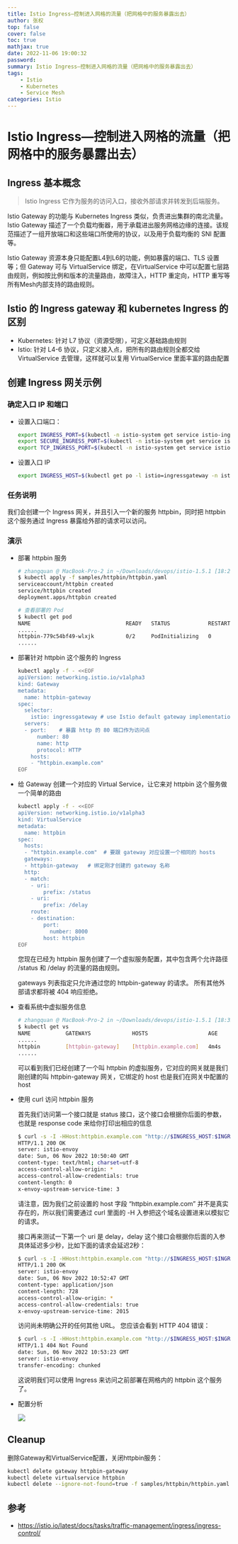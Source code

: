 ```yaml
---
title: Istio Ingress—控制进入网格的流量（把网格中的服务暴露出去）
author: 张权
top: false
cover: false
toc: true
mathjax: true
date: 2022-11-06 19:00:32
password:
summary: Istio Ingress—控制进入网格的流量（把网格中的服务暴露出去）
tags:
	- Istio
	- Kubernetes
	- Service Mesh
categories: Istio
---
```


# Istio Ingress—控制进入网格的流量（把网格中的服务暴露出去）

## Ingress 基本概念

> Istio Ingress 它作为服务的访问入口，接收外部请求并转发到后端服务。

Istio Gateway 的功能与 Kubernetes Ingress 类似，负责进出集群的南北流量。Istio Gateway 描述了一个负载均衡器，用于承载进出服务网格边缘的连接。该规范描述了一组开放端口和这些端口所使用的协议，以及用于负载均衡的 SNI 配置等。

Istio Gateway 资源本身只能配置L4到L6的功能，例如暴露的端口、TLS 设置等；但 Gateway 可与 VirtualService 绑定，在VirtualService 中可以配置七层路由规则，例如按比例和版本的流量路由，故障注入，HTTP 重定向，HTTP 重写等所有Mesh内部支持的路由规则。

## Istio 的 Ingress gateway 和 kubernetes Ingress 的区别

* Kubernetes: 针对 L7 协议（资源受限），可定义基础路由规则
* Istio: 针对 L4-6 协议，只定义接入点，把所有的路由规则全都交给 VirtualService 去管理，这样就可以复用 VirtualService 里面丰富的路由配置

## 创建 Ingress 网关示例

### 确定入口 IP 和端口

* 设置入口端口：

  ```bash
  export INGRESS_PORT=$(kubectl -n istio-system get service istio-ingressgateway -o jsonpath='{.spec.ports[?(@.name=="http2")].nodePort}')
  export SECURE_INGRESS_PORT=$(kubectl -n istio-system get service istio-ingressgateway -o jsonpath='{.spec.ports[?(@.name=="https")].nodePort}')
  export TCP_INGRESS_PORT=$(kubectl -n istio-system get service istio-ingressgateway -o jsonpath='{.spec.ports[?(@.name=="tcp")].nodePort}')
  ```

* 设置入口 IP

  ```bash
  export INGRESS_HOST=$(kubectl get po -l istio=ingressgateway -n istio-system -o jsonpath='{.items[0].status.hostIP}')
  
  ```

### 任务说明

我们会创建一个 Ingress 网关，并且引入一个新的服务 httpbin，同时把 httpbin 这个服务通过 Ingress 暴露给外部的请求可以访问。

### 演示

* 部署 httpbin 服务

  ```bash
  # zhangquan @ MacBook-Pro-2 in ~/Downloads/devops/istio-1.5.1 [18:20:24] 
  $ kubectl apply -f samples/httpbin/httpbin.yaml
  serviceaccount/httpbin created
  service/httpbin created
  deployment.apps/httpbin created
  
  # 查看部署的 Pod
  $ kubectl get pod
  NAME                              READY   STATUS            RESTARTS   AGE
  ......
  httpbin-779c54bf49-wlxjk          0/2     PodInitializing   0          85s
  ......
  ```

* 部署针对 httpbin 这个服务的 Ingress

  ```bash
  kubectl apply -f - <<EOF
  apiVersion: networking.istio.io/v1alpha3
  kind: Gateway
  metadata:
    name: httpbin-gateway
  spec:
    selector:
      istio: ingressgateway # use Istio default gateway implementation
    servers:
    - port:    # 暴露 http 的 80 端口作为访问点
        number: 80
        name: http
        protocol: HTTP
      hosts:
      - "httpbin.example.com"
  EOF
  
  ```

* 给 Gateway 创建一个对应的 Virtual Service，让它来对 httpbin 这个服务做一个简单的路由

  ```bash
  kubectl apply -f - <<EOF
  apiVersion: networking.istio.io/v1alpha3
  kind: VirtualService
  metadata:
    name: httpbin
  spec:
    hosts:
    - "httpbin.example.com"  # 要跟 gateway 对应设置一个相同的 hosts
    gateways:
    - httpbin-gateway   # 绑定刚才创建的 gateway 名称
    http:
    - match:
      - uri:
          prefix: /status
      - uri:
          prefix: /delay
      route:
      - destination:
          port:
            number: 8000
          host: httpbin
  EOF
  
  ```

  您现在已经为 httpbin 服务创建了一个虚拟服务配置，其中包含两个允许路径 /status 和 /delay 的流量的路由规则。

  gateways 列表指定只允许通过您的 httpbin-gateway 的请求。 所有其他外部请求都将被 404 响应拒绝。

* 查看系统中虚拟服务信息

  ```bash
  # zhangquan @ MacBook-Pro-2 in ~/Downloads/devops/istio-1.5.1 [18:32:45] C:130
  $ kubectl get vs 
  NAME           GATEWAYS             HOSTS                   AGE
  ......
  httpbin        [httpbin-gateway]    [httpbin.example.com]   4m4s
  ......
  ```

  可以看到我们已经创建了一个叫 httpbin 的虚拟服务，它对应的网关就是我们刚创建的叫 httpbin-gateway 网关，它绑定的 host 也是我们在网关中配置的 host

* 使用 curl 访问 httpbin 服务

  首先我们访问第一个接口就是 status 接口，这个接口会根据你后面的参数，也就是 response code 来给你打印出相应的信息

  ```bash
  $ curl -s -I -HHost:httpbin.example.com "http://$INGRESS_HOST:$INGRESS_PORT/status/200"
  HTTP/1.1 200 OK
  server: istio-envoy
  date: Sun, 06 Nov 2022 10:50:40 GMT
  content-type: text/html; charset=utf-8
  access-control-allow-origin: *
  access-control-allow-credentials: true
  content-length: 0
  x-envoy-upstream-service-time: 3
  ```

  请注意，因为我们之前设置的 host 字段 “httpbin.example.com” 并不是真实存在的，所以我们需要通过 curl 里面的 -H 入参把这个域名设置进来以模拟它的请求。

  接口再来测试一下第一个 uri 是 delay，delay 这个接口会根据你后面的入参具体延迟多少秒，比如下面的请求会延迟2秒：

  ```bash
  $ curl -s -I -HHost:httpbin.example.com "http://$INGRESS_HOST:$INGRESS_PORT/delay/2"   
  HTTP/1.1 200 OK
  server: istio-envoy
  date: Sun, 06 Nov 2022 10:52:47 GMT
  content-type: application/json
  content-length: 728
  access-control-allow-origin: *
  access-control-allow-credentials: true
  x-envoy-upstream-service-time: 2015
  ```

  访问尚未明确公开的任何其他 URL。 您应该会看到 HTTP 404 错误：

  ```bash
  $ curl -s -I -HHost:httpbin.example.com "http://$INGRESS_HOST:$INGRESS_PORT/headers"
  HTTP/1.1 404 Not Found
  date: Sun, 06 Nov 2022 10:53:23 GMT
  server: istio-envoy
  transfer-encoding: chunked
  ```

  这说明我们可以使用 Ingress 来访问之前部署在网格内的 httpbin 这个服务了。

* 配置分析

  ![](https://cdn.jsdelivr.net/gh/dendi875/images/PicGo/20221106185741.png)

## Cleanup

删除Gateway和VirtualService配置，关闭httpbin服务：

```bash
kubectl delete gateway httpbin-gateway
kubectl delete virtualservice httpbin
kubectl delete --ignore-not-found=true -f samples/httpbin/httpbin.yaml
```

## 参考

* https://istio.io/latest/docs/tasks/traffic-management/ingress/ingress-control/